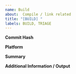 ```yaml
---
name: Build
about:  Compile / link related
title: "[BUILD] "
labels: BUILD, TRIAGE
---
```

**Commit Hash**

**Platform**

**Summary**

**Additional Information / Output**
